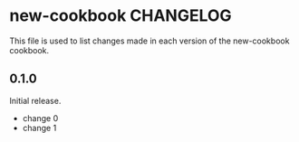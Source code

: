 # new-cookbook CHANGELOG

This file is used to list changes made in each version of the new-cookbook cookbook.

## 0.1.0

Initial release.

- change 0
- change 1
